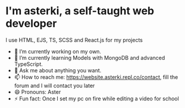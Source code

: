 # I'm asterki, a self-taught web developer

I use HTML, EJS, TS, SCSS and React.js for my projects

- 🔭 I’m currently working on my own.
- 🌱 I’m currently learning Models with MongoDB and advanced TypeScript.
- 💬 Ask me about anything you want.
- 📫 How to reach me: https://website.asterki.repl.co/contact, fill the forum and I will contact you later
- 😄 Pronouns: Aster
- ⚡ Fun fact: Once I set my pc on fire while editing a video for school

